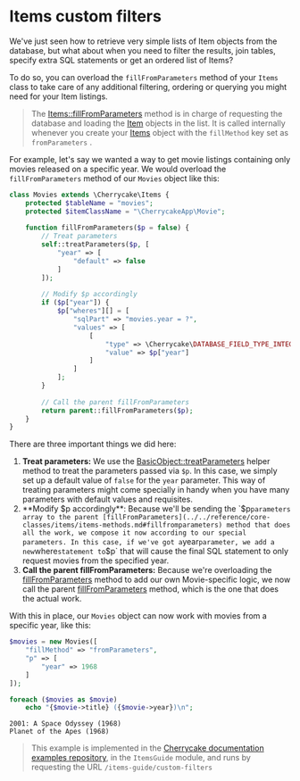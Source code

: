 # Items custom filters

We've just seen how to retrieve very simple lists of Item objects from the database, but what about when you need to filter the results, join tables, specify extra SQL statements or get an ordered list of Items?

To do so, you can overload the `fillFromParameters` method of your `Items` class to take care of any additional filtering, ordering or querying you might need for your Item listings.

> The [Items::fillFromParameters](../../reference/core-classes/items/items-methods.md#fillfromparameters) method is in charge of requesting the database and loading the [Item](../../reference/core-classes/item/) objects in the list. It is called internally whenever you create your [Items](../../architecture/items.md) object with the `fillMethod` key set as `fromParameters` .

For example, let's say we wanted a way to get movie listings containing only movies released on a specific year. We would overload the `fillFromParameters` method of our `Movies` object like this:

```php
class Movies extends \Cherrycake\Items {
    protected $tableName = "movies";
    protected $itemClassName = "\CherrycakeApp\Movie";
    
    function fillFromParameters($p = false) {
        // Treat parameters
        self::treatParameters($p, [
            "year" => [
                "default" => false
            ]
        ]);
        
        // Modify $p accordingly
        if ($p["year"]) {
            $p["wheres"][] = [
                "sqlPart" => "movies.year = ?",
                "values" => [
                    [
                        "type" => \Cherrycake\DATABASE_FIELD_TYPE_INTEGER,
                        "value" => $p["year"]
                    ]
                ]
            ];
        }
        
        // Call the parent fillFromParameters
        return parent::fillFromParameters($p);
    }
}
```

There are three important things we did here:

1. **Treat parameters:** We use the [BasicObject::treatParameters](../../reference/core-classes/basicobject/basicobject-methods.md#treatparameters-and-usdparameters-usdsetup) helper method to treat the parameters passed via `$p`. In this case, we simply set up a default value of `false` for the `year` parameter. This way of treating parameters might come specially in handy when you have many parameters with default values and requisites.
2. **Modify $p accordingly**: Because we'll be sending the `$p` parameters array to the parent [fillFromParameters](../../reference/core-classes/items/items-methods.md#fillfromparameters) method that does all the work, we compose it now according to our special parameters. In this case, if we've got a `year` parameter, we add a new `where` statement to `$p` that will cause the final SQL statement to only request movies from the specified year.
3. **Call the parent fillFromParameters:** Because we're overloading the [fillFromParameters](../../reference/core-classes/items/items-methods.md#fillfromparameters) method to add our own Movie-specific logic, we now call the parent [fillFromParameters](../../reference/core-classes/items/items-methods.md#fillfromparameters) method, which is the one that does the actual work.

With this in place, our `Movies` object can now work with movies from a specific year, like this:

```php
$movies = new Movies([
    "fillMethod" => "fromParameters",
    "p" => [
        "year" => 1968
    ]
]);

foreach ($movies as $movie)
    echo "{$movie->title} ({$movie->year})\n";
```

```text
2001: A Space Odyssey (1968)
Planet of the Apes (1968)
```

> This example is implemented in the [Cherrycake documentation examples repository](https://github.com/tin-cat/cherrycake-documentation-examples), in the `ItemsGuide` module, and runs by requesting the URL `/items-guide/custom-filters`

